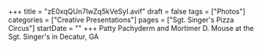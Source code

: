+++
title = "zE0xqQUn7lwZq5kVeSyI.avif"
draft = false
tags = ["Photos"]
categories = ["Creative Presentations"]
pages = ["Sgt. Singer's Pizza Circus"]
startDate = ""
+++
Patty Pachyderm and Mortimer D. Mouse at the Sgt. Singer's in Decatur, GA
